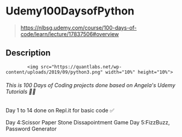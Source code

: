 # Udemy100DaysofPython
> https://nlbsg.udemy.com/course/100-days-of-code/learn/lecture/17837506#overview
## Description



            <img src="https://quantlabs.net/wp-content/uploads/2019/09/python3.png" width="10%" height="10%">


###### This is 100 Days of Coding projects done based on Angela's Udemy Tutorials :student:
Day 1 to 14 done on Repl.it for basic code :white_check_mark:

Day 4:Scissor Paper Stone Dissapointment Game
Day 5:FizzBuzz, Password Generator
